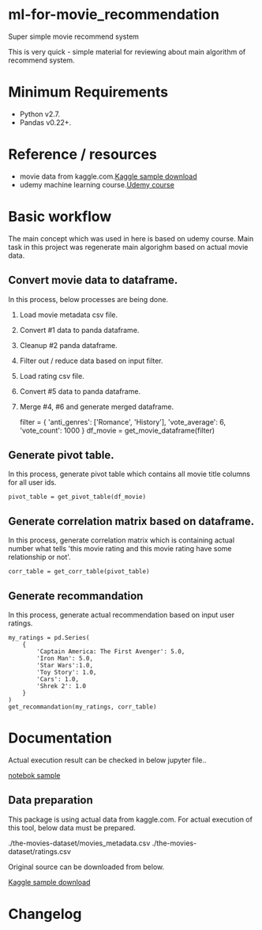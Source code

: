 # ml-for-movie_recommendation
Super simple movie recommend system

This is very quick - simple material for reviewing about main algorithm of recommend system.

# Minimum Requirements

* Python v2.7.
* Pandas v0.22+.

# Reference / resources

* movie data from kaggle.com.[Kaggle sample download](https://www.kaggle.com/rounakbanik/the-movies-dataset)
* udemy machine learning course.[Udemy course](https://www.udemy.com/data-science-and-machine-learning-with-python-hands-on)

# Basic workflow

The main concept which was used in here is based on udemy course.
Main task in this project was regenerate main algorighm based on actual movie data.

## Convert movie data to dataframe.

In this process, below processes are being done.
 
1. Load movie metadata csv file.
2. Convert #1 data to panda dataframe.
3. Cleanup #2 panda dataframe.
4. Filter out / reduce data based on input filter.
5. Load rating csv file.
6. Convert #5 data to panda dataframe.
7. Merge #4, #6 and generate merged dataframe.

    filter = {
        'anti_genres': ['Romance', 'History'],
        'vote_average': 6,
        'vote_count': 1000
    }
    df_movie = get_movie_dataframe(filter)

## Generate pivot table.

In this process, generate pivot table which contains all movie title columns for all user ids.
 
    pivot_table = get_pivot_table(df_movie)

## Generate correlation matrix based on dataframe.

In this process, generate correlation matrix which is containing actual number what tells 'this movie rating and this movie rating have some relationship or not'.

    corr_table = get_corr_table(pivot_table)

## Generate recommandation

In this process, generate actual recommendation based on input user ratings.

    my_ratings = pd.Series(
        {
            'Captain America: The First Avenger': 5.0, 
            'Iron Man': 5.0, 
            'Star Wars':1.0, 
            'Toy Story': 1.0, 
            'Cars': 1.0, 
            'Shrek 2': 1.0
        }
    )
    get_recommandation(my_ratings, corr_table)

# Documentation

Actual execution result can be checked in below jupyter file..

[notebok sample](/recommandation.ipynb)

## Data preparation

This package is using actual data from kaggle.com.
For actual execution of this tool, below data must be prepared.

./the-movies-dataset/movies_metadata.csv
./the-movies-dataset/ratings.csv

Original source can be downloaded from below.

[Kaggle sample download](https://www.kaggle.com/rounakbanik/the-movies-dataset)

# Changelog
